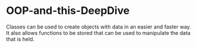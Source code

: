 # OOP-and-this-DeepDive

Classes can be used to create objects with data in an easier and faster way. It also allows functions to be stored that can be used to manipulate the data that is held.
